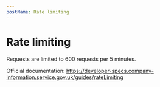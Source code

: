 ```yaml
---
postName: Rate limiting
---
```


# Rate limiting

Requests are limited to 600 requests per 5 minutes.

Official documentation: https://developer-specs.company-information.service.gov.uk/guides/rateLimiting
